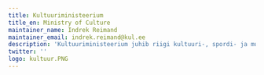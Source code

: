 ```yaml
---
title: Kultuuriministeerium
title_en: Ministry of Culture
maintainer_name: Indrek Reimand
maintainer_email: indrek.reimand@kul.ee
description: 'Kultuuriministeerium juhib riigi kultuuri-, spordi- ja muinsuskaitsetööd, edendab kunste, kultuurieksporti ja loomemajandust ning koordineerib riigi meediapoliitikat, audiovisuaalpoliitikat ja lõimumiskava rakendamist.'
twitter: ''
logo: kultuur.PNG
---
```


